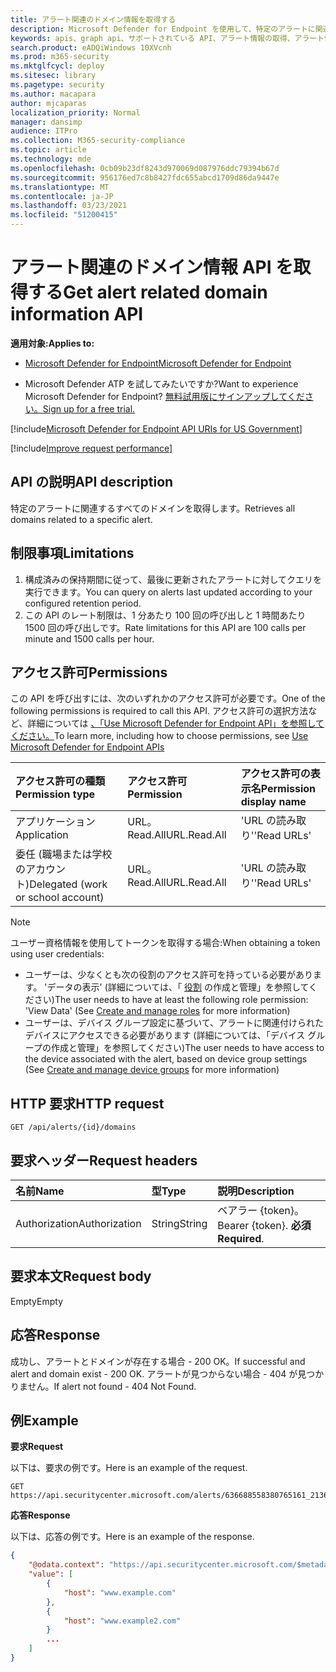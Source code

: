 ```yaml
---
title: アラート関連のドメイン情報を取得する
description: Microsoft Defender for Endpoint を使用して、特定のアラートに関連するすべてのドメインを取得します。
keywords: apis、graph api、サポートされている API、アラート情報の取得、アラート情報、関連ドメイン
search.product: eADQiWindows 10XVcnh
ms.prod: m365-security
ms.mktglfcycl: deploy
ms.sitesec: library
ms.pagetype: security
ms.author: macapara
author: mjcaparas
localization_priority: Normal
manager: dansimp
audience: ITPro
ms.collection: M365-security-compliance
ms.topic: article
ms.technology: mde
ms.openlocfilehash: 0cb09b23df8243d970069d087976ddc79394b67d
ms.sourcegitcommit: 956176ed7c8b8427fdc655abcd1709d86da9447e
ms.translationtype: MT
ms.contentlocale: ja-JP
ms.lasthandoff: 03/23/2021
ms.locfileid: "51200415"
---
```

# <a name="get-alert-related-domain-information-api"></a><span data-ttu-id="28dae-104">アラート関連のドメイン情報 API を取得する</span><span class="sxs-lookup"><span data-stu-id="28dae-104">Get alert related domain information API</span></span>

<span data-ttu-id="28dae-105">**適用対象:**</span><span class="sxs-lookup"><span data-stu-id="28dae-105">**Applies to:**</span></span> 
- [<span data-ttu-id="28dae-106">Microsoft Defender for Endpoint</span><span class="sxs-lookup"><span data-stu-id="28dae-106">Microsoft Defender for Endpoint</span></span>](https://go.microsoft.com/fwlink/?linkid=2154037)

- <span data-ttu-id="28dae-107">Microsoft Defender ATP を試してみたいですか?</span><span class="sxs-lookup"><span data-stu-id="28dae-107">Want to experience Microsoft Defender for Endpoint?</span></span> [<span data-ttu-id="28dae-108">無料試用版にサインアップしてください。</span><span class="sxs-lookup"><span data-stu-id="28dae-108">Sign up for a free trial.</span></span>](https://www.microsoft.com/microsoft-365/windows/microsoft-defender-atp?ocid=docs-wdatp-exposedapis-abovefoldlink) 

[!include[Microsoft Defender for Endpoint API URIs for US Government](../../includes/microsoft-defender-api-usgov.md)]

[!include[Improve request performance](../../includes/improve-request-performance.md)]


## <a name="api-description"></a><span data-ttu-id="28dae-109">API の説明</span><span class="sxs-lookup"><span data-stu-id="28dae-109">API description</span></span>
<span data-ttu-id="28dae-110">特定のアラートに関連するすべてのドメインを取得します。</span><span class="sxs-lookup"><span data-stu-id="28dae-110">Retrieves all domains related to a specific alert.</span></span>


## <a name="limitations"></a><span data-ttu-id="28dae-111">制限事項</span><span class="sxs-lookup"><span data-stu-id="28dae-111">Limitations</span></span>
1. <span data-ttu-id="28dae-112">構成済みの保持期間に従って、最後に更新されたアラートに対してクエリを実行できます。</span><span class="sxs-lookup"><span data-stu-id="28dae-112">You can query on alerts last updated according to your configured retention period.</span></span>
2. <span data-ttu-id="28dae-113">この API のレート制限は、1 分あたり 100 回の呼び出しと 1 時間あたり 1500 回の呼び出しです。</span><span class="sxs-lookup"><span data-stu-id="28dae-113">Rate limitations for this API are 100 calls per minute and 1500 calls per hour.</span></span>


## <a name="permissions"></a><span data-ttu-id="28dae-114">アクセス許可</span><span class="sxs-lookup"><span data-stu-id="28dae-114">Permissions</span></span>
<span data-ttu-id="28dae-115">この API を呼び出すには、次のいずれかのアクセス許可が必要です。</span><span class="sxs-lookup"><span data-stu-id="28dae-115">One of the following permissions is required to call this API.</span></span> <span data-ttu-id="28dae-116">アクセス許可の選択方法など、詳細については [、「Use Microsoft Defender for Endpoint API」を参照してください。](apis-intro.md)</span><span class="sxs-lookup"><span data-stu-id="28dae-116">To learn more, including how to choose permissions, see [Use Microsoft Defender for Endpoint APIs](apis-intro.md)</span></span>

<span data-ttu-id="28dae-117">アクセス許可の種類</span><span class="sxs-lookup"><span data-stu-id="28dae-117">Permission type</span></span> | <span data-ttu-id="28dae-118">アクセス許可</span><span class="sxs-lookup"><span data-stu-id="28dae-118">Permission</span></span> | <span data-ttu-id="28dae-119">アクセス許可の表示名</span><span class="sxs-lookup"><span data-stu-id="28dae-119">Permission display name</span></span>
:---|:---|:---
<span data-ttu-id="28dae-120">アプリケーション</span><span class="sxs-lookup"><span data-stu-id="28dae-120">Application</span></span> | <span data-ttu-id="28dae-121">URL。Read.All</span><span class="sxs-lookup"><span data-stu-id="28dae-121">URL.Read.All</span></span> | <span data-ttu-id="28dae-122">'URL の読み取り'</span><span class="sxs-lookup"><span data-stu-id="28dae-122">'Read URLs'</span></span>
<span data-ttu-id="28dae-123">委任 (職場または学校のアカウント)</span><span class="sxs-lookup"><span data-stu-id="28dae-123">Delegated (work or school account)</span></span> | <span data-ttu-id="28dae-124">URL。Read.All</span><span class="sxs-lookup"><span data-stu-id="28dae-124">URL.Read.All</span></span> | <span data-ttu-id="28dae-125">'URL の読み取り'</span><span class="sxs-lookup"><span data-stu-id="28dae-125">'Read URLs'</span></span>

>[!Note]
> <span data-ttu-id="28dae-126">ユーザー資格情報を使用してトークンを取得する場合:</span><span class="sxs-lookup"><span data-stu-id="28dae-126">When obtaining a token using user credentials:</span></span>
>- <span data-ttu-id="28dae-127">ユーザーは、少なくとも次の役割のアクセス許可を持っている必要があります。 'データの表示' (詳細については、「 [役割](user-roles.md) の作成と管理」を参照してください)</span><span class="sxs-lookup"><span data-stu-id="28dae-127">The user needs to have at least the following role permission: 'View Data' (See [Create and manage roles](user-roles.md) for more information)</span></span>
>- <span data-ttu-id="28dae-128">ユーザーは、デバイス グループ設定に基づいて、アラートに関連付けられたデバイスにアクセスできる必要[](machine-groups.md)があります (詳細については、「デバイス グループの作成と管理」を参照してください)</span><span class="sxs-lookup"><span data-stu-id="28dae-128">The user needs to have access to the device associated with the alert, based on device group settings (See [Create and manage device groups](machine-groups.md) for more information)</span></span>

## <a name="http-request"></a><span data-ttu-id="28dae-129">HTTP 要求</span><span class="sxs-lookup"><span data-stu-id="28dae-129">HTTP request</span></span>
```
GET /api/alerts/{id}/domains
```

## <a name="request-headers"></a><span data-ttu-id="28dae-130">要求ヘッダー</span><span class="sxs-lookup"><span data-stu-id="28dae-130">Request headers</span></span>

<span data-ttu-id="28dae-131">名前</span><span class="sxs-lookup"><span data-stu-id="28dae-131">Name</span></span> | <span data-ttu-id="28dae-132">型</span><span class="sxs-lookup"><span data-stu-id="28dae-132">Type</span></span> | <span data-ttu-id="28dae-133">説明</span><span class="sxs-lookup"><span data-stu-id="28dae-133">Description</span></span>
:---|:---|:---
<span data-ttu-id="28dae-134">Authorization</span><span class="sxs-lookup"><span data-stu-id="28dae-134">Authorization</span></span> | <span data-ttu-id="28dae-135">String</span><span class="sxs-lookup"><span data-stu-id="28dae-135">String</span></span> | <span data-ttu-id="28dae-136">ベアラー {token}。</span><span class="sxs-lookup"><span data-stu-id="28dae-136">Bearer {token}.</span></span> <span data-ttu-id="28dae-137">**必須**</span><span class="sxs-lookup"><span data-stu-id="28dae-137">**Required**.</span></span>


## <a name="request-body"></a><span data-ttu-id="28dae-138">要求本文</span><span class="sxs-lookup"><span data-stu-id="28dae-138">Request body</span></span>
<span data-ttu-id="28dae-139">Empty</span><span class="sxs-lookup"><span data-stu-id="28dae-139">Empty</span></span>

## <a name="response"></a><span data-ttu-id="28dae-140">応答</span><span class="sxs-lookup"><span data-stu-id="28dae-140">Response</span></span>
<span data-ttu-id="28dae-141">成功し、アラートとドメインが存在する場合 - 200 OK。</span><span class="sxs-lookup"><span data-stu-id="28dae-141">If successful and alert and domain exist - 200 OK.</span></span> <span data-ttu-id="28dae-142">アラートが見つからない場合 - 404 が見つかりません。</span><span class="sxs-lookup"><span data-stu-id="28dae-142">If alert not found - 404 Not Found.</span></span>

## <a name="example"></a><span data-ttu-id="28dae-143">例</span><span class="sxs-lookup"><span data-stu-id="28dae-143">Example</span></span>

<span data-ttu-id="28dae-144">**要求**</span><span class="sxs-lookup"><span data-stu-id="28dae-144">**Request**</span></span>

<span data-ttu-id="28dae-145">以下は、要求の例です。</span><span class="sxs-lookup"><span data-stu-id="28dae-145">Here is an example of the request.</span></span>

```http
GET https://api.securitycenter.microsoft.com/alerts/636688558380765161_2136280442/domains
```

<span data-ttu-id="28dae-146">**応答**</span><span class="sxs-lookup"><span data-stu-id="28dae-146">**Response**</span></span>

<span data-ttu-id="28dae-147">以下は、応答の例です。</span><span class="sxs-lookup"><span data-stu-id="28dae-147">Here is an example of the response.</span></span>

```json
{
    "@odata.context": "https://api.securitycenter.microsoft.com/$metadata#Domains",
    "value": [
        {
            "host": "www.example.com"
        },
        {
            "host": "www.example2.com"
        }
        ...
    ]
}

```
